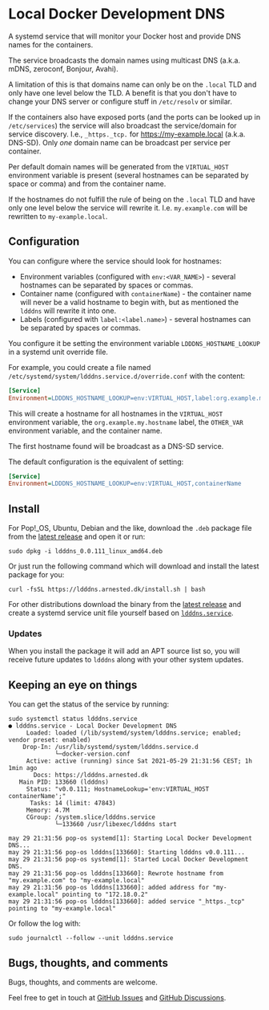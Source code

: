 # Local Docker Development DNS

A systemd service that will monitor your Docker host and provide
DNS names for the containers.

The service broadcasts the domain names using multicast DNS
(a.k.a. mDNS, zeroconf, Bonjour, Avahi).

A limitation of this is that domains name can only be on the `.local`
TLD and only have one level below the TLD. A benefit is that you don't
have to change your DNS server or configure stuff in `/etc/resolv` or
similar.

If the containers also have exposed ports (and the ports can be looked
up in `/etc/services`) the service will also broadcast the
service/domain for service discovery. I.e., `_https._tcp.` for
https://my-example.local (a.k.a. DNS-SD). Only _one_ domain name can
be broadcast per service per container.

Per default domain names will be generated from the `VIRTUAL_HOST`
environment variable is present (several hostnames can be separated by
space or comma) and from the container name.

If the hostnames do not fulfill the rule of being on the `.local` TLD
and have only one level below the service will rewrite it.
I.e. `my.example.com` will be rewritten to `my-example.local`.

## Configuration

You can configure where the service should look for hostnames:

* Environment variables (configured with `env:<VAR_NAME>`) - several
  hostnames can be separated by spaces or commas.
* Container name (configured with `containerName`) - the container
  name will never be a valid hostname to begin with, but as mentioned
  the `ldddns` will rewrite it into one.
* Labels (configured with `label:<label.name>`) - several hostnames
  can be separated by spaces or commas.

You configure it be setting the environment variable
`LDDDNS_HOSTNAME_LOOKUP` in a systemd unit override file.

For example, you could create a file named
`/etc/systemd/system/ldddns.service.d/override.conf` with the content:

```ini
[Service]
Environment=LDDDNS_HOSTNAME_LOOKUP=env:VIRTUAL_HOST,label:org.example.my.hostname,env:OTHER_VAR,containerName
```

This will create a hostname for all hostnames in the `VIRTUAL_HOST`
environment variable, the `org.example.my.hostname` label, the
`OTHER_VAR` environment variable, and the container name.

The first hostname found will be broadcast as a DNS-SD service.

The default configuration is the equivalent of setting:

```ini
[Service]
Environment=LDDDNS_HOSTNAME_LOOKUP=env:VIRTUAL_HOST,containerName
```

## Install

For Pop!_OS, Ubuntu, Debian and the like, download the `.deb` package
file from the [latest
release](https://github.com/arnested/ldddns/releases/latest) and open
it or run:

```console
sudo dpkg -i ldddns_0.0.111_linux_amd64.deb
```

Or just run the following command which will download and install the
latest package for you:

```console
curl -fsSL https://ldddns.arnested.dk/install.sh | bash
```

For other distributions download the binary from the [latest
release](https://github.com/arnested/ldddns/releases/latest) and
create a systemd service unit file yourself based on
[`ldddns.service`](https://github.com/arnested/ldddns/blob/main/systemd/ldddns.service).

### Updates

When you install the package it will add an APT source list so, you
will receive future updates to `ldddns` along with your other system
updates.

## Keeping an eye on things

You can get the status of the service by running:

```console
sudo systemctl status ldddns.service
● ldddns.service - Local Docker Development DNS
     Loaded: loaded (/lib/systemd/system/ldddns.service; enabled; vendor preset: enabled)
    Drop-In: /usr/lib/systemd/system/ldddns.service.d
             └─docker-version.conf
     Active: active (running) since Sat 2021-05-29 21:31:56 CEST; 1h 1min ago
       Docs: https://ldddns.arnested.dk
   Main PID: 133660 (ldddns)
     Status: "v0.0.111; HostnameLookup='env:VIRTUAL_HOST containerName';"
      Tasks: 14 (limit: 47843)
     Memory: 4.7M
     CGroup: /system.slice/ldddns.service
             └─133660 /usr/libexec/ldddns start

may 29 21:31:56 pop-os systemd[1]: Starting Local Docker Development DNS...
may 29 21:31:56 pop-os ldddns[133660]: Starting ldddns v0.0.111...
may 29 21:31:56 pop-os systemd[1]: Started Local Docker Development DNS.
may 29 21:31:56 pop-os ldddns[133660]: Rewrote hostname from "my.example.com" to "my-example.local"
may 29 21:31:56 pop-os ldddns[133660]: added address for "my-example.local" pointing to "172.18.0.2"
may 29 21:31:56 pop-os ldddns[133660]: added service "_https._tcp" pointing to "my-example.local"
```

Or follow the log with:

```console
sudo journalctl --follow --unit ldddns.service
```

## Bugs, thoughts, and comments

Bugs, thoughts, and comments are welcome.

Feel free to get in touch at [GitHub
Issues](https://github.com/arnested/ldddns/issues) and [GitHub
Discussions](https://github.com/arnested/ldddns/discussions).
